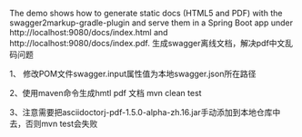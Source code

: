 The demo shows how to generate static docs (HTML5 and PDF) with the swagger2markup-gradle-plugin 
and serve them in a Spring Boot app under http://localhost:9080/docs/index.html 
and http://localhost:9080/docs/index.pdf.
生成swagger离线文档，解决pdf中文乱码问题

1、 修改POM文件swagger.input属性值为本地swagger.json所在路径

2、使用maven命令生成hmtl pdf 文档
   mvn clean test
   
3、注意需要把asciidoctorj-pdf-1.5.0-alpha-zh.16.jar手动添加到本地仓库中去，否则mvn test会失败